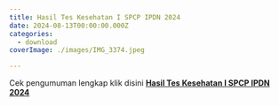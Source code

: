 ```yaml
---
title: Hasil Tes Kesehatan I SPCP IPDN 2024
date: 2024-08-13T00:00:00.000Z
categories:
  - download
coverImage: ./images/IMG_3374.jpeg

---
```


Cek pengumuman lengkap klik disini **[Hasil Tes Kesehatan I SPCP IPDN 2024](https://bkd.nttprov.go.id/web/wp-content/uploads/2024/08/Hasil-Tes-Kesehatan-I-SPCP-IPDN-2024.pdf)**
